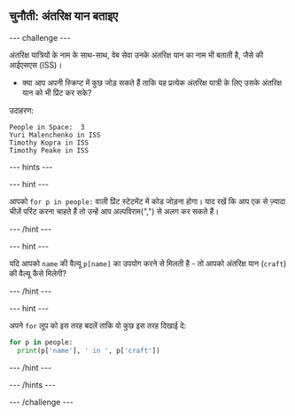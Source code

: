 ## चुनौती: अंतरिक्ष यान बताइए

--- challenge ---

अंतरिक्ष यात्रियों के नाम के साथ-साथ, वेब सेवा उनके अंतरिक्ष यान का नाम भी बताती है, जैसे की आईएसएस (ISS)।

+ क्या आप अपनी स्क्रिप्ट में कुछ जोड़ सकते हैं ताकि यह प्रत्येक अंतरिक्ष यात्री के लिए उसके अंतरिक्ष यान को भी प्रिंट कर सके? 

उदाहरण:

    People in Space:  3
    Yuri Malenchenko in ISS
    Timothy Kopra in ISS
    Timothy Peake in ISS
    

--- hints ---


--- hint ---

आपको `for p in people:` वाली प्रिंट स्टेटमेंट में कोड जोड़ना होगा। याद रखें कि आप एक से ज़्यादा चीज़ें परिंट करना चाहते हैं तो उन्हें आप अल्पविराम(",") से अलग कर सकते हैं।

--- /hint ---

--- hint ---

यदि आपको `name` की वैल्यू `p[name]` का उपयोग करने से मिलती है - तो आपको अंतरिक्ष यान (`craft`) की वैल्यू कैसे मिलेगी?

--- /hint ---

--- hint ---

अपने `for` लूप को इस तरह बदलें ताकि वो कुछ इस तरह दिखाई दे:

```python
for p in people:
  print(p['name'], ' in ', p['craft'])
```

--- /hint ---

--- /hints ---

--- /challenge ---